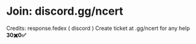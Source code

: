 # Join: discord.gg/ncert
Credits: response.fedex ( discord )
Create ticket at .gg/ncert for any help
**30$✖️0$✅**
